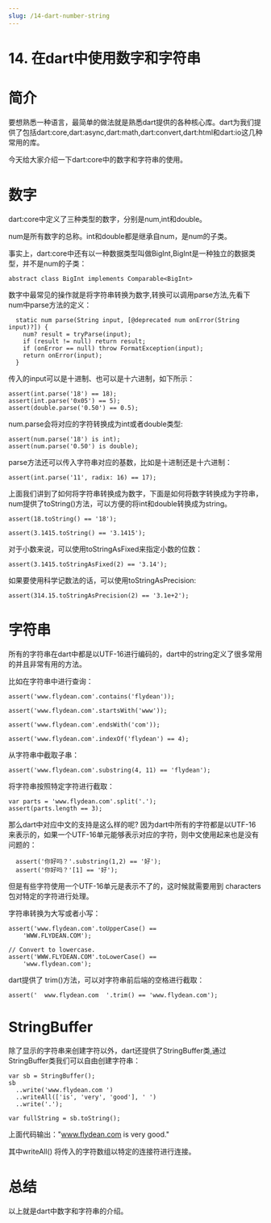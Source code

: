 ```yaml
---
slug: /14-dart-number-string
---
```


# 14. 在dart中使用数字和字符串



# 简介

 要想熟悉一种语言，最简单的做法就是熟悉dart提供的各种核心库。dart为我们提供了包括dart:core,dart:async,dart:math,dart:convert,dart:html和dart:io这几种常用的库。

 今天给大家介绍一下dart:core中的数字和字符串的使用。

 # 数字

dart:core中定义了三种类型的数字，分别是num,int和double。

num是所有数字的总称。int和double都是继承自num，是num的子类。

事实上，dart:core中还有以一种数据类型叫做BigInt,BigInt是一种独立的数据类型，并不是num的子类：

```
abstract class BigInt implements Comparable<BigInt>
```

数字中最常见的操作就是将字符串转换为数字,转换可以调用parse方法,先看下num中parse方法的定义：

```
  static num parse(String input, [@deprecated num onError(String input)?]) {
    num? result = tryParse(input);
    if (result != null) return result;
    if (onError == null) throw FormatException(input);
    return onError(input);
  }
```

传入的input可以是十进制、也可以是十六进制，如下所示：

```
assert(int.parse('18') == 18);
assert(int.parse('0x05') == 5);
assert(double.parse('0.50') == 0.5);
```

num.parse会将对应的字符转换成为int或者double类型:

```
assert(num.parse('18') is int);
assert(num.parse('0.50') is double);
```

parse方法还可以传入字符串对应的基数，比如是十进制还是十六进制：

```
assert(int.parse('11', radix: 16) == 17);
```

上面我们讲到了如何将字符串转换成为数字，下面是如何将数字转换成为字符串，num提供了toString()方法，可以方便的将int和double转换成为string。

```
assert(18.toString() == '18');

assert(3.1415.toString() == '3.1415');
```

对于小数来说，可以使用toStringAsFixed来指定小数的位数：

```
assert(3.1415.toStringAsFixed(2) == '3.14');
```

如果要使用科学记数法的话，可以使用toStringAsPrecision:

```
assert(314.15.toStringAsPrecision(2) == '3.1e+2');
```

# 字符串

所有的字符串在dart中都是以UTF-16进行编码的，dart中的string定义了很多常用的并且非常有用的方法。

比如在字符串中进行查询：

```
assert('www.flydean.com'.contains('flydean'));

assert('www.flydean.com'.startsWith('www'));

assert('www.flydean.com'.endsWith('com'));

assert('www.flydean.com'.indexOf('flydean') == 4);
```

从字符串中截取子串：

```
assert('www.flydean.com'.substring(4, 11) == 'flydean');
```

将字符串按照特定字符进行截取：

```
var parts = 'www.flydean.com'.split('.');
assert(parts.length == 3);
```

那么dart中对应中文的支持是这么样的呢? 因为dart中所有的字符都是以UTF-16来表示的，如果一个UTF-16单元能够表示对应的字符，则中文使用起来也是没有问题的：

```
  assert('你好吗？'.substring(1,2) == '好');
  assert('你好吗？'[1] == '好');
```

但是有些字符使用一个UTF-16单元是表示不了的，这时候就需要用到 characters 包对特定的字符进行处理。

字符串转换为大写或者小写：

```
assert('www.flydean.com'.toUpperCase() ==
    'WWW.FLYDEAN.COM');

// Convert to lowercase.
assert('WWW.FLYDEAN.COM'.toLowerCase() ==
    'www.flydean.com');
```

dart提供了 trim()方法，可以对字符串前后端的空格进行截取：

```
assert('  www.flydean.com  '.trim() == 'www.flydean.com');
```

# StringBuffer

除了显示的字符串来创建字符以外，dart还提供了StringBuffer类,通过StringBuffer类我们可以自由创建字符串：

```
var sb = StringBuffer();
sb
  ..write('www.flydean.com ')
  ..writeAll(['is', 'very', 'good'], ' ')
  ..write('.');

var fullString = sb.toString();
```

上面代码输出："www.flydean.com is very good."

其中writeAll() 将传入的字符数组以特定的连接符进行连接。

# 总结

以上就是dart中数字和字符串的介绍。





 





